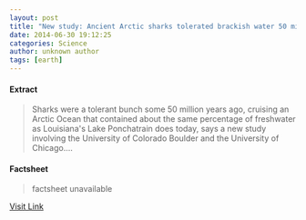 ```yaml
---
layout: post
title: "New study: Ancient Arctic sharks tolerated brackish water 50 million years ago"
date: 2014-06-30 19:12:25
categories: Science
author: unknown author
tags: [earth]
---
```



#### Extract
>Sharks were a tolerant bunch some 50 million years ago, cruising an Arctic Ocean that contained about the same percentage of freshwater as Louisiana's Lake Ponchatrain does today, says a new study involving the University of Colorado Boulder and the University of Chicago....

#### Factsheet
>factsheet unavailable

[Visit Link](http://phys.org/news323359921.html)


